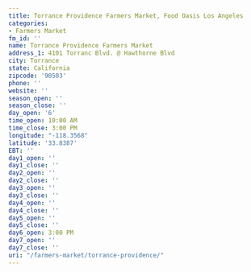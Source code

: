 ```yaml
---
title: Torrance Providence Farmers Market, Food Oasis Los Angeles
categories:
- Farmers Market
fm_id: ''
name: Torrance Providence Farmers Market
address_1: 4101 Torranc Blvd. @ Hawthorne Blvd
city: Torrance
state: California
zipcode: '90503'
phone: ''
website: ''
season_open: ''
season_close: ''
day_open: '6'
time_open: 10:00 AM
time_close: 3:00 PM
longitude: "-118.3568"
latitude: '33.8387'
EBT: ''
day1_open: ''
day1_close: ''
day2_open: ''
day2_close: ''
day3_open: ''
day3_close: ''
day4_open: ''
day4_close: ''
day5_open: ''
day5_close: ''
day6_open: 3:00 PM
day7_open: ''
day7_close: ''
uri: "/farmers-market/torrance-providence/"
---
```



